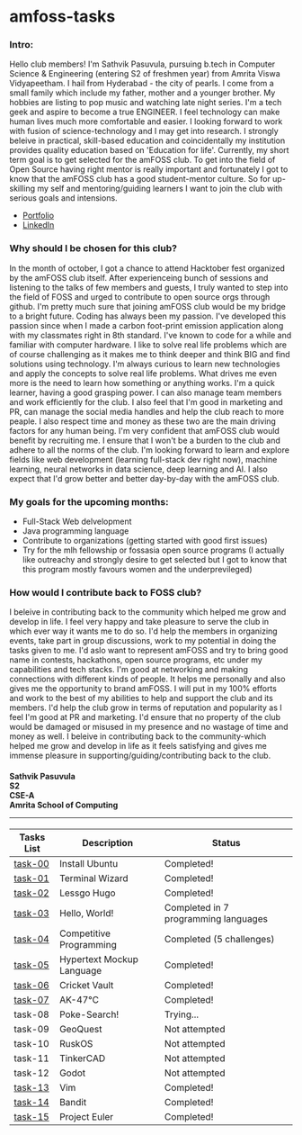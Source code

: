 # amfoss-tasks

### Intro:
Hello club members! I'm Sathvik Pasuvula, pursuing b.tech in Computer Science & Engineering (entering S2 of freshmen year) from Amrita Viswa Vidyapeetham. I hail from Hyderabad - the city of pearls. I come from a small family which include my father, mother and a younger brother. My hobbies are listing to pop music and watching late night series. I'm a tech geek and aspire to become a true ENGINEER. I feel technology can make human lives much more comfortable and easier. I looking forward to work with fusion of science-technology and I may get into research. I strongly beleive in practical, skill-based education and coincidentally my institution provides quality education based on 'Education for life'. Currently, my short term goal is to get selected for the amFOSS club. To get into the field of Open Source having right mentor is really important and fortunately I got to know that the amFOSS club has a good student-mentor culture. So for up-skilling my self and mentoring/guiding learners I want to join the club with serious goals and intensions. 

- [Portfolio](https://sathvik9105.github.io/)
- [LinkedIn](www.linkedin.com/in/sathvik-p-a3972328a)


### Why should I be chosen for this club?
In the month of october, I got a chance to attend Hacktober fest organized by the amFOSS club itself. After experienceing bunch of sessions and listening to the talks of few members and guests, I truly wanted to step into the field of FOSS and urged to contribute to open source orgs through github. I'm pretty much sure that joining amFOSS club would be my bridge to a bright future. Coding has always been my passion. I've developed this passion since when I made a carbon foot-print emission application along with my classmates right in 8th standard. I've known to code for a while and  familiar with computer hardware. I like to solve real life problems which are of course challenging as it makes me to think deeper and think BIG and find solutions using technology. I'm always curious to learn new technologies and apply the concepts to solve real life problems. What drives me even more is the need to learn how something or anything works. I'm a quick learner, having a good grasping power. I can also manage team members and work efficiently for the club. I also feel that I'm good in marketing and PR, can manage the social media handles and help the club reach to more peaple. I also respect time and money as these two are the main driving factors for any human being. I'm very confident that amFOSS club would benefit by recruiting me. I ensure that I won't be a burden to the club and adhere to all the norms of the club. I'm looking forward to learn and explore fields like web development (learning full-stack dev right now), machine learning, neural networks in data science, deep learning and AI. I also expect that I'd grow better and better day-by-day with the amFOSS club. 


### My goals for the upcoming months:
- Full-Stack Web delvelopment
- Java programming language
- Contribute to organizations (getting started with good first issues)
- Try for the mlh fellowship or fossasia open source programs (I actually like outreachy and strongly desire to get selected but I got to know that this program mostly favours women and the underprevileged)


### How would I contribute back to FOSS club?
I beleive in contributing back to the community which helped me grow and develop in life. I feel very happy and take pleasure to serve the club in which ever way it wants me to do so. I'd help the members in organizing events, take part in group discussions, work to my potential in doing the tasks given to me. I'd aslo want to represent amFOSS and try to bring good name in contests, hackathons, open source programs, etc under my capabilities and tech stacks. I'm good at networking and making connections with different kinds of people. It helps me personally and also gives me the opportunity to brand amFOSS. I will put in my 100% efforts and work to the best of my abilities to help and support the club and its members. I'd  help the club grow in terms of reputation and popularity as I feel I'm good at PR and marketing. I'd ensure that no property of the club would be damaged or misused in my presence and no wastage of time and money as well. I beleive in contributing back to the community-which helped me grow and develop in life as it feels satisfying and gives me immense pleasure in supporting/guiding/contributing back to the club.

#### Sathvik Pasuvula  <br> S2 <br> CSE-A <br> Amrita School of Computing <hr>

**Tasks List**|**Description**|**Status**
--------------|---------------|---------------
[task-00](https://github.com/sathvik9105/amfoss-tasks/tree/main/task-00)|Install Ubuntu|Completed!
[task-01](https://github.com/sathvik9105/amfoss-tasks/tree/main/task-01)|Terminal Wizard|Completed!
[task-02](https://github.com/sathvik9105/amfoss-tasks/tree/main/task-02)|Lessgo Hugo|Completed!
[task-03](https://github.com/sathvik9105/amfoss-tasks/tree/main/task-03)|Hello, World!|Completed in 7 programming languages
[task-04](https://github.com/sathvik9105/amfoss-tasks/tree/main/task-04)|Competitive Programming|Completed (5 challenges)
[task-05](https://github.com/sathvik9105/amfoss-tasks/tree/main/task-05)|Hypertext Mockup Language|Completed!
[task-06](https://github.com/sathvik9105/amfoss-tasks/tree/main/task-06)|Cricket Vault|Completed!
[task-07](https://github.com/sathvik9105/amfoss-tasks/tree/main/task-07)|AK-47℃|Completed!
task-08|Poke-Search!|Trying...
task-09|GeoQuest|Not attempted
task-10|RuskOS|Not attempted
task-11|TinkerCAD|Not attempted
task-12|Godot|Not attempted
[task-13](https://github.com/sathvik9105/amfoss-tasks/tree/main/task-13)|Vim|Completed!
[task-14](https://github.com/sathvik9105/amfoss-tasks/tree/main/task-14)|Bandit|Completed!
[task-15](https://github.com/sathvik9105/amfoss-tasks/tree/main/task-15)|Project Euler|Completed!
